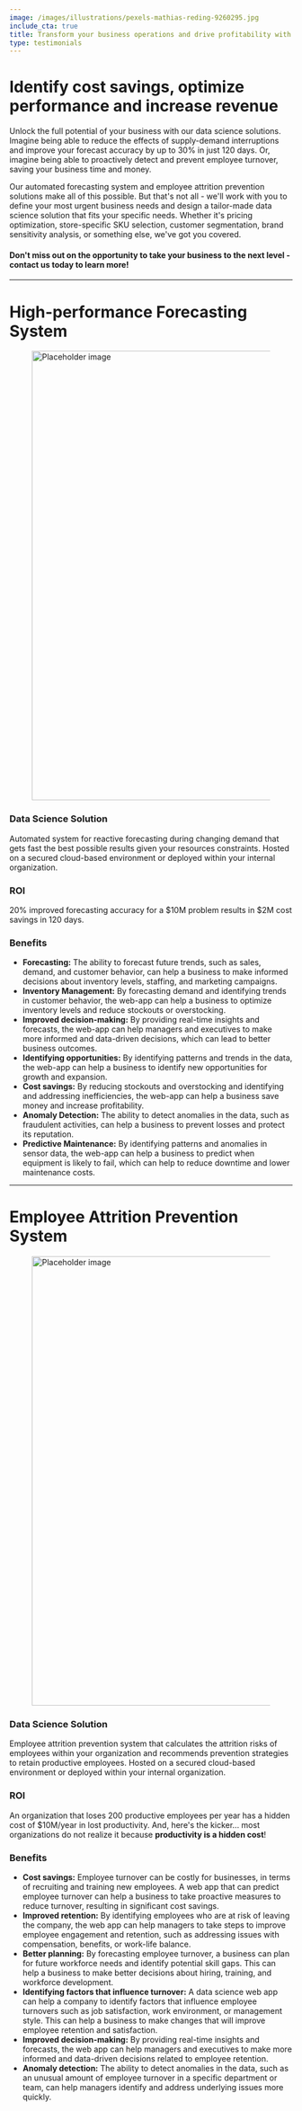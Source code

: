 ```yaml
---
image: /images/illustrations/pexels-mathias-reding-9260295.jpg
include_cta: true
title: Transform your business operations and drive profitability with our advanced data science solutions
type: testimonials
---
```


# Identify cost savings, optimize performance and increase revenue 

Unlock the full potential of your business with our data science solutions. Imagine being able to reduce the effects of supply-demand interruptions and improve your forecast accuracy by up to 30% in just 120 days. Or, imagine being able to proactively detect and prevent employee turnover, saving your business time and money.

Our automated forecasting system and employee attrition prevention solutions make all of this possible. But that's not all - we'll work with you to define your most urgent business needs and design a tailor-made data science solution that fits your specific needs. Whether it's pricing optimization, store-specific SKU selection, customer segmentation, brand sensitivity analysis, or something else, we've got you covered.

#### Don't miss out on the opportunity to take your business to the next level - contact us today to learn more!

------------------------------------------------------------------------

# High-performance Forecasting System

<figure class="image">
<img class="" src="/images/illustrations/mockups/nostradamus_app.jpg" alt="Placeholder image" style="width:800px;">
</figure>

### Data Science Solution

Automated system for reactive forecasting during changing demand that gets fast the best possible results given your resources constraints. Hosted on a secured cloud-based environment or deployed within your internal organization.

### ROI

20% improved forecasting accuracy for a \$10M problem results in \$2M cost savings in 120 days.


### Benefits

- **Forecasting:** The ability to forecast future trends, such as sales, demand, and customer behavior, can help a business to make informed decisions about inventory levels, staffing, and marketing campaigns.
- **Inventory Management:** By forecasting demand and identifying trends in customer behavior, the web-app can help a business to optimize inventory levels and reduce stockouts or overstocking.
- **Improved decision-making:** By providing real-time insights and forecasts, the web-app can help managers and executives to make more informed and data-driven decisions, which can lead to better business outcomes.
- **Identifying opportunities:** By identifying patterns and trends in the data, the web-app can help a business to identify new opportunities for growth and expansion.
- **Cost savings:** By reducing stockouts and overstocking and identifying and addressing inefficiencies, the web-app can help a business save money and increase profitability.
- **Anomaly Detection:** The ability to detect anomalies in the data, such as fraudulent activities, can help a business to prevent losses and protect its reputation.
- **Predictive Maintenance:** By identifying patterns and anomalies in sensor data, the web-app can help a business to predict when equipment is likely to fail, which can help to reduce downtime and lower maintenance costs.

------------------------------------------------------------------------

# Employee Attrition Prevention System

<figure class="image">
<img class="" src="/images/illustrations/mockups/churn-defender.png" alt="Placeholder image" style="width:800px;">
</figure>

### Data Science Solution

Employee attrition prevention system that calculates the attrition risks of employees within your organization and recommends prevention strategies to retain productive employees. Hosted on a secured cloud-based environment or deployed within your internal organization.

### ROI

An organization that loses 200 productive employees per year has a hidden cost of \$10M/year in lost productivity. And, here's the kicker\... most organizations do not realize it because **productivity is a hidden cost**!

### Benefits

- **Cost savings:** Employee turnover can be costly for businesses, in terms of recruiting and training new employees. A web app that can predict employee turnover can help a business to take proactive measures to reduce turnover, resulting in significant cost savings.
- **Improved retention:** By identifying employees who are at risk of leaving the company, the web app can help managers to take steps to improve employee engagement and retention, such as addressing issues with compensation, benefits, or work-life balance.
- **Better planning:** By forecasting employee turnover, a business can plan for future workforce needs and identify potential skill gaps. This can help a business to make better decisions about hiring, training, and workforce development.
- **Identifying factors that influence turnover:** A data science web app can help a company to identify factors that influence employee turnovers such as job satisfaction, work environment, or management style. This can help a business to make changes that will improve employee retention and satisfaction.
- **Improved decision-making:** By providing real-time insights and forecasts, the web app can help managers and executives to make more informed and data-driven decisions related to employee retention.
- **Anomaly detection:** The ability to detect anomalies in the data, such as an unusual amount of employee turnover in a specific department or team, can help managers identify and address underlying issues more quickly.

